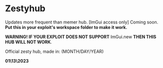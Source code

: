 # Zestyhub
Updates more frequent than memer hub. [ImGui access only]
Coming soon. **Put this in your exploit's workspace folder to make it work.**

**WARNING! IF YOUR EXPLOIT DOES NOT SUPPORT** ImGui.new **THEN THIS HUB WILL NOT WORK**.

Official zesty hub, made in: (MONTH/DAY/YEAR)

**01\13\2023**
